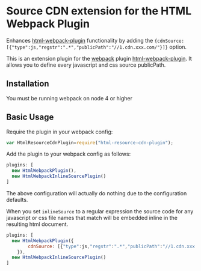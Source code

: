  Source CDN extension for the HTML Webpack Plugin
========================================

Enhances [html-webpack-plugin](https://github.com/ampedandwired/html-webpack-plugin)
functionality by adding the `{cdnSource: [{"type":js,"regstr":".*","publicPath":"//1.cdn.xxx.com/"}]}` option.

This is an extension plugin for the [webpack](http://webpack.github.io) plugin [html-webpack-plugin](https://github.com/ampedandwired/html-webpack-plugin).  It allows you to define every javascript and css source publicPath.

Installation
------------
You must be running webpack on node 4 or higher

Basic Usage
-----------
Require the plugin in your webpack config:

```javascript
var HtmlResourceCdnPlugin=require("html-resource-cdn-plugin");
```

Add the plugin to your webpack config as follows:

```javascript
plugins: [
  new HtmlWebpackPlugin(),
  new HtmlWebpackInlineSourcePlugin()
]  
```
The above configuration will actually do nothing due to the configuration defaults.

When you set `inlineSource` to a regular expression the source code for any javascript or css file names that match will be embedded inline in the resulting html document.
```javascript
plugins: [
  new HtmlWebpackPlugin({
		cdnSource: [{"type":js,"regstr":".*","publicPath":"//1.cdn.xxx.com/"}]
	}),
  new HtmlWebpackInlineSourcePlugin()
]  
```

